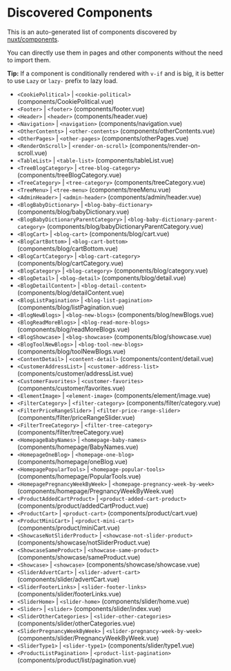 # Discovered Components

This is an auto-generated list of components discovered by [nuxt/components](https://github.com/nuxt/components).

You can directly use them in pages and other components without the need to import them.

**Tip:** If a component is conditionally rendered with `v-if` and is big, it is better to use `Lazy` or `lazy-` prefix to lazy load.

- `<CookiePolitical>` | `<cookie-political>` (components/CookiePolitical.vue)
- `<Footer>` | `<footer>` (components/footer.vue)
- `<Header>` | `<header>` (components/header.vue)
- `<Navigation>` | `<navigation>` (components/navigation.vue)
- `<OtherContents>` | `<other-contents>` (components/otherContents.vue)
- `<OtherPages>` | `<other-pages>` (components/otherPages.vue)
- `<RenderOnScroll>` | `<render-on-scroll>` (components/render-on-scroll.vue)
- `<TableList>` | `<table-list>` (components/tableList.vue)
- `<TreeBlogCategory>` | `<tree-blog-category>` (components/treeBlogCategory.vue)
- `<TreeCategory>` | `<tree-category>` (components/treeCategory.vue)
- `<TreeMenu>` | `<tree-menu>` (components/treeMenu.vue)
- `<AdminHeader>` | `<admin-header>` (components/admin/header.vue)
- `<BlogBabyDictionary>` | `<blog-baby-dictionary>` (components/blog/babyDictionary.vue)
- `<BlogBabyDictionaryParentCategory>` | `<blog-baby-dictionary-parent-category>` (components/blog/babyDictionaryParentCategory.vue)
- `<BlogCart>` | `<blog-cart>` (components/blog/cart.vue)
- `<BlogCartBottom>` | `<blog-cart-bottom>` (components/blog/cartBottom.vue)
- `<BlogCartCategory>` | `<blog-cart-category>` (components/blog/cartCategory.vue)
- `<BlogCategory>` | `<blog-category>` (components/blog/category.vue)
- `<BlogDetail>` | `<blog-detail>` (components/blog/detail.vue)
- `<BlogDetailContent>` | `<blog-detail-content>` (components/blog/detailContent.vue)
- `<BlogListPagination>` | `<blog-list-pagination>` (components/blog/listPagination.vue)
- `<BlogNewBlogs>` | `<blog-new-blogs>` (components/blog/newBlogs.vue)
- `<BlogReadMoreBlogs>` | `<blog-read-more-blogs>` (components/blog/readMoreBlogs.vue)
- `<BlogShowcase>` | `<blog-showcase>` (components/blog/showcase.vue)
- `<BlogToolNewBlogs>` | `<blog-tool-new-blogs>` (components/blog/toolNewBlogs.vue)
- `<ContentDetail>` | `<content-detail>` (components/content/detail.vue)
- `<CustomerAddressList>` | `<customer-address-list>` (components/customer/addressList.vue)
- `<CustomerFavorites>` | `<customer-favorites>` (components/customer/favorites.vue)
- `<ElementImage>` | `<element-image>` (components/element/image.vue)
- `<FilterCategory>` | `<filter-category>` (components/filter/category.vue)
- `<FilterPriceRangeSlider>` | `<filter-price-range-slider>` (components/filter/priceRangeSlider.vue)
- `<FilterTreeCategory>` | `<filter-tree-category>` (components/filter/treeCategory.vue)
- `<HomepageBabyNames>` | `<homepage-baby-names>` (components/homepage/BabyNames.vue)
- `<HomepageOneBlog>` | `<homepage-one-blog>` (components/homepage/oneBlog.vue)
- `<HomepagePopularTools>` | `<homepage-popular-tools>` (components/homepage/PopularTools.vue)
- `<HomepagePregnancyWeekByWeek>` | `<homepage-pregnancy-week-by-week>` (components/homepage/PregnancyWeekByWeek.vue)
- `<ProductAddedCartProduct>` | `<product-added-cart-product>` (components/product/addedCartProduct.vue)
- `<ProductCart>` | `<product-cart>` (components/product/cart.vue)
- `<ProductMiniCart>` | `<product-mini-cart>` (components/product/miniCart.vue)
- `<ShowcaseNotSliderProduct>` | `<showcase-not-slider-product>` (components/showcase/notSliderProduct.vue)
- `<ShowcaseSameProduct>` | `<showcase-same-product>` (components/showcase/sameProduct.vue)
- `<Showcase>` | `<showcase>` (components/showcase/showcase.vue)
- `<SliderAdvertCart>` | `<slider-advert-cart>` (components/slider/advertCart.vue)
- `<SliderFooterLinks>` | `<slider-footer-links>` (components/slider/footerLinks.vue)
- `<SliderHome>` | `<slider-home>` (components/slider/home.vue)
- `<Slider>` | `<slider>` (components/slider/index.vue)
- `<SliderOtherCategories>` | `<slider-other-categories>` (components/slider/otherCategories.vue)
- `<SliderPregnancyWeekByWeek>` | `<slider-pregnancy-week-by-week>` (components/slider/PregnancyWeekByWeek.vue)
- `<SliderType1>` | `<slider-type1>` (components/slider/type1.vue)
- `<ProductListPagination>` | `<product-list-pagination>` (components/product/list/pagination.vue)
